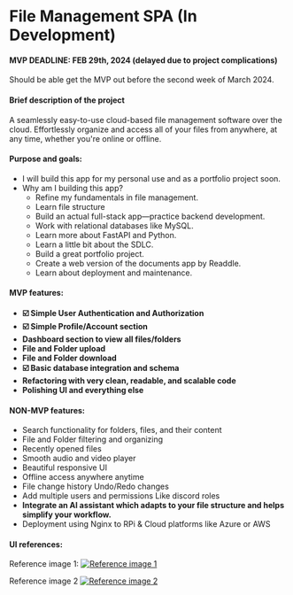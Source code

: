 # File Management SPA (In Development)

#### MVP DEADLINE: FEB 29th, 2024 (delayed due to project complications)

Should be able get the MVP out before the second week of March 2024.

#### Brief description of the project

A seamlessly easy-to-use cloud-based file management software over the cloud. Effortlessly organize and access all of your files from anywhere, at any time, whether you're online or offline.

#### Purpose and goals:
- I will build this app for my personal use and as a portfolio project soon.
- Why am I building this app?
    - Refine my fundamentals in file management.
    - Learn file structure
    - Build an actual full-stack app—practice backend development.
    - Work with relational databases like MySQL.
    - Learn more about FastAPI and Python.
    - Learn a little bit about the SDLC.
    - Build a great portfolio project.
    - Create a web version of the documents app by Readdle.
    - Learn about deployment and maintenance.


#### MVP features:
- **<i class="fa-solid fa-user-lock"></i> ☑️ Simple User Authentication and Authorization**
- **<i class="fa-solid fa-user-pen"></i> ☑️ Simple Profile/Account section**
- **<i class="fa-solid fa-house-user"></i> Dashboard section to view all files/folders**
- **<i class="fa-solid fa-file-arrow-down"></i> <i class="fa-solid fa-folder"></i> File and Folder upload**
- **<i class="fa-solid fa-file-arrow-up"></i> <i class="fa-solid fa-folder"></i> File and Folder download**
- **<i class="fa-solid fa-database"></i> ☑️ Basic database integration and schema**
- **<i class="fa-solid fa-circle-check"></i> Refactoring with very clean, readable, and scalable code**
- **<i class="fa-solid fa-spray-can-sparkles"></i> Polishing UI and everything else**


#### NON-MVP features:
- Search functionality for folders, files, and their content
- File and Folder filtering and organizing
- Recently opened files
- Smooth audio and video player
- Beautiful responsive UI
- Offline access anywhere anytime
- File change history Undo/Redo changes
- Add multiple users and permissions Like discord roles
- **Integrate an AI assistant which adapts to your file structure and helps simplify your workflow.**
- Deployment using Nginx to RPi & Cloud platforms like Azure or AWS

#### UI references:

Reference image 1:
[![Reference image 1](https://cdn.dribbble.com/users/1409180/screenshots/14196603/media/86ad9ff56946776a4f9e5fa00e12c591.png)](https://dribbble.com/shots/14196603-Dashboard-File-manager)

Reference image 2
[![Reference image 2](https://cdn.dribbble.com/users/5836975/screenshots/15890787/media/67ddc6be467a4dbe9b6d84f570c4014e.png)](https://dribbble.com/shots/15890787-File-Management-Dashboard)
